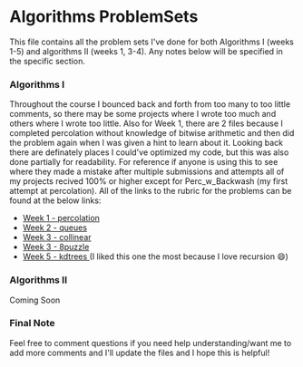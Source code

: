 # Algorithms ProblemSets
This file contains all the problem sets I've done for both Algorithms I (weeks 1-5) and algorithms II (weeks 1, 3-4). Any notes below will be specified in the specific section.

### Algorithms I
Throughout the course I bounced back and forth from too many to too little comments, so there may be some projects where I wrote too much and others where I wrote too little. Also for Week 1, there are 2 files because I completed percolation without knowledge of bitwise arithmetic and then did the problem again when 
I was given a hint to learn about it. Looking back there are definately places I could've optimized my code, but this was also done partially for readability. For reference if anyone is using this to see where they made a mistake after multiple submissions and attempts all of my projects recived 100% or higher except for 
Perc_w_Backwash (my first attempt at percolation). All of the links to the rubric for the problems can be found at the below links:
- <a href="https://coursera.cs.princeton.edu/algs4/assignments/percolation/specification.php"> Week 1 - percolation </a>
- <a href="https://coursera.cs.princeton.edu/algs4/assignments/queues/specification.php"> Week 2 - queues </a>
- <a href="https://coursera.cs.princeton.edu/algs4/assignments/collinear/specification.php"> Week 3 - collinear </a>
- <a href="https://coursera.cs.princeton.edu/algs4/assignments/8puzzle/specification.php"> Week 3 - 8puzzle </a>
- <a href="https://coursera.cs.princeton.edu/algs4/assignments/kdtree/specification.php"> Week 5 - kdtrees </a> (I liked this one the most because I love recursion 😄)

### Algorithms II
Coming Soon 

### Final Note
Feel free to comment questions if you need help understanding/want me to add more comments and I'll update the files and I hope this is helpful!
